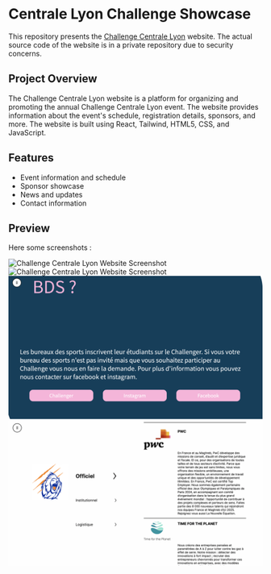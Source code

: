 # Centrale Lyon Challenge Showcase

This repository presents the [Challenge Centrale Lyon](https://challenge-centrale-lyon.fr) website. The actual source code of the website is in a private repository due to security concerns.

## Project Overview

The Challenge Centrale Lyon website is a platform for organizing and promoting the annual Challenge Centrale Lyon event. The website provides information about the event's schedule, registration details, sponsors, and more. The website is built using React, Tailwind, HTML5, CSS, and JavaScript.

## Features

- Event information and schedule
- Sponsor showcase
- News and updates
- Contact information

## Preview

Here some screenshots :

![Challenge Centrale Lyon Website Screenshot](main.png)
![Challenge Centrale Lyon Website Screenshot](engagement.png)
![Challenge Centrale Lyon Website Screenshot](bds.png)
![Challenge Centrale Lyon Website Screenshot](sponsor.png)

